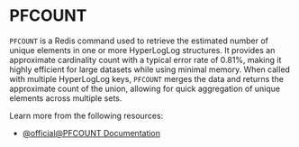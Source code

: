 # PFCOUNT

`PFCOUNT` is a Redis command used to retrieve the estimated number of unique elements in one or more HyperLogLog structures. It provides an approximate cardinality count with a typical error rate of 0.81%, making it highly efficient for large datasets while using minimal memory. When called with multiple HyperLogLog keys, `PFCOUNT` merges the data and returns the approximate count of the union, allowing for quick aggregation of unique elements across multiple sets.

Learn more from the following resources:

- [@official@PFCOUNT Documentation](https://redis.io/docs/latest/commands/pfcount/)
